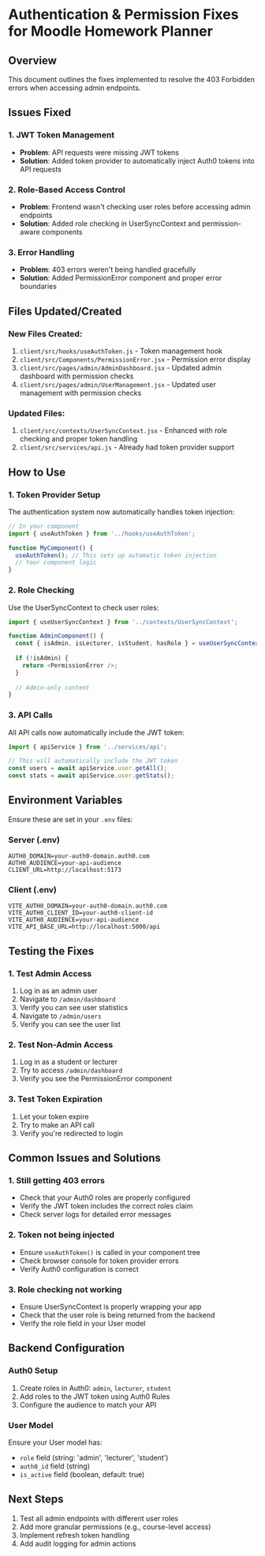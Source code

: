 # Authentication & Permission Fixes for Moodle Homework Planner

## Overview
This document outlines the fixes implemented to resolve the 403 Forbidden errors when accessing admin endpoints.

## Issues Fixed

### 1. JWT Token Management
- **Problem**: API requests were missing JWT tokens
- **Solution**: Added token provider to automatically inject Auth0 tokens into API requests

### 2. Role-Based Access Control
- **Problem**: Frontend wasn't checking user roles before accessing admin endpoints
- **Solution**: Added role checking in UserSyncContext and permission-aware components

### 3. Error Handling
- **Problem**: 403 errors weren't being handled gracefully
- **Solution**: Added PermissionError component and proper error boundaries

## Files Updated/Created

### New Files Created:
1. `client/src/hooks/useAuthToken.js` - Token management hook
2. `client/src/Components/PermissionError.jsx` - Permission error display
3. `client/src/pages/admin/AdminDashboard.jsx` - Updated admin dashboard with permission checks
4. `client/src/pages/admin/UserManagement.jsx` - Updated user management with permission checks

### Updated Files:
1. `client/src/contexts/UserSyncContext.jsx` - Enhanced with role checking and proper token handling
2. `client/src/services/api.js` - Already had token provider support

## How to Use

### 1. Token Provider Setup
The authentication system now automatically handles token injection:

```javascript
// In your component
import { useAuthToken } from '../hooks/useAuthToken';

function MyComponent() {
  useAuthToken(); // This sets up automatic token injection
  // Your component logic
}
```

### 2. Role Checking
Use the UserSyncContext to check user roles:

```javascript
import { useUserSyncContext } from '../contexts/UserSyncContext';

function AdminComponent() {
  const { isAdmin, isLecturer, isStudent, hasRole } = useUserSyncContext();
  
  if (!isAdmin) {
    return <PermissionError />;
  }
  
  // Admin-only content
}
```

### 3. API Calls
All API calls now automatically include the JWT token:

```javascript
import { apiService } from '../services/api';

// This will automatically include the JWT token
const users = await apiService.user.getAll();
const stats = await apiService.user.getStats();
```

## Environment Variables

Ensure these are set in your `.env` files:

### Server (.env)
```
AUTH0_DOMAIN=your-auth0-domain.auth0.com
AUTH0_AUDIENCE=your-api-audience
CLIENT_URL=http://localhost:5173
```

### Client (.env)
```
VITE_AUTH0_DOMAIN=your-auth0-domain.auth0.com
VITE_AUTH0_CLIENT_ID=your-auth0-client-id
VITE_AUTH0_AUDIENCE=your-api-audience
VITE_API_BASE_URL=http://localhost:5000/api
```

## Testing the Fixes

### 1. Test Admin Access
1. Log in as an admin user
2. Navigate to `/admin/dashboard`
3. Verify you can see user statistics
4. Navigate to `/admin/users`
5. Verify you can see the user list

### 2. Test Non-Admin Access
1. Log in as a student or lecturer
2. Try to access `/admin/dashboard`
3. Verify you see the PermissionError component

### 3. Test Token Expiration
1. Let your token expire
2. Try to make an API call
3. Verify you're redirected to login

## Common Issues and Solutions

### 1. Still getting 403 errors
- Check that your Auth0 roles are properly configured
- Verify the JWT token includes the correct roles claim
- Check server logs for detailed error messages

### 2. Token not being injected
- Ensure `useAuthToken()` is called in your component tree
- Check browser console for token provider errors
- Verify Auth0 configuration is correct

### 3. Role checking not working
- Ensure UserSyncContext is properly wrapping your app
- Check that the user role is being returned from the backend
- Verify the role field in your User model

## Backend Configuration

### Auth0 Setup
1. Create roles in Auth0: `admin`, `lecturer`, `student`
2. Add roles to the JWT token using Auth0 Rules
3. Configure the audience to match your API

### User Model
Ensure your User model has:
- `role` field (string: 'admin', 'lecturer', 'student')
- `auth0_id` field (string)
- `is_active` field (boolean, default: true)

## Next Steps
1. Test all admin endpoints with different user roles
2. Add more granular permissions (e.g., course-level access)
3. Implement refresh token handling
4. Add audit logging for admin actions
